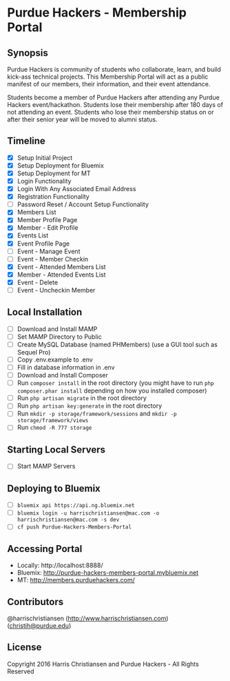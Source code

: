 # Purdue Hackers - Membership Portal

## Synopsis

Purdue Hackers is community of students who collaborate, learn, and build kick-ass technical projects. This Membership Portal will act as a public manifest of our members, their information, and their event attendance.  

Students become a member of Purdue Hackers after attending any Purdue Hackers event/hackathon. Students lose their membership after 180 days of not attending an event. Students who lose their membership status on or after their senior year will be moved to alumni status.  

## Timeline
- [X] Setup Initial Project
- [X] Setup Deployment for Bluemix
- [X] Setup Deployment for MT
- [X] Login Functionality
- [X] Login With Any Associated Email Address
- [X] Registration Functionality
- [ ] Password Reset / Account Setup Functionality
- [X] Members List
- [X] Member Profile Page
- [X] Member - Edit Profile
- [X] Events List
- [X] Event Profile Page
- [ ] Event - Manage Event
- [ ] Event - Member Checkin
- [X] Event - Attended Members List
- [X] Member - Attended Events List
- [X] Event - Delete
- [ ] Event - Uncheckin Member

## Local Installation  

- [ ] Download and Install MAMP  
- [ ] Set MAMP Directory to Public  
- [ ] Create MySQL Database (named PHMembers) (use a GUI tool such as Sequel Pro)  
- [ ] Copy .env.example to .env  
- [ ] Fill in database information in .env  
- [ ] Download and Install Composer  
- [ ] Run `composer install` in the root directory (you might have to run `php composer.phar install` depending on how you installed composer)  
- [ ] Run `php artisan migrate` in the root directory  
- [ ] Run `php artisan key:generate` in the root directory  
- [ ] Run `mkdir -p storage/framework/sessions` and `mkdir -p storage/framework/views`  
- [ ] Run `chmod -R 777 storage`  

## Starting Local Servers

- [ ] Start MAMP Servers  

## Deploying to Bluemix

- [ ] `bluemix api https://api.ng.bluemix.net`
- [ ] `bluemix login -u harrischristiansen@mac.com -o harrischristiansen@mac.com -s dev`
- [ ] `cf push Purdue-Hackers-Members-Portal`

## Accessing Portal

- Locally: http://localhost:8888/  
- Bluemix: http://purdue-hackers-members-portal.mybluemix.net
- MT: http://members.purduehackers.com/

## Contributors

@harrischristiansen (http://www.harrischristiansen.com) (christih@purdue.edu)

## License

Copyright 2016 Harris Christiansen and Purdue Hackers - All Rights Reserved  
